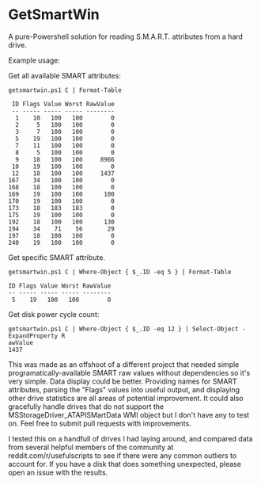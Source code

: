 # GetSmartWin
A pure-Powershell solution for reading S.M.A.R.T. attributes from a hard drive.

Example usage:

Get all available SMART attributes:
```
getsmartwin.ps1 C | Format-Table

 ID Flags Value Worst RawValue
 -- ----- ----- ----- --------
  1    10   100   100        0
  2     5   100   100        0
  3     7   100   100        0
  5    19   100   100        0
  7    11   100   100        0
  8     5   100   100        0
  9    18   100   100     8966
 10    19   100   100        0
 12    18   100   100     1437
167    34   100   100        0
168    18   100   100        0
169    19   100   100      100
170    19   100   100        0
173    18   183   183        0
175    19   100   100        0
192    18   100   100      130
194    34    71    56       29
197    18   100   100        0
240    19   100   100        0
```

Get specific SMART attribute.
```
getsmartwin.ps1 C | Where-Object { $_.ID -eq 5 } | Format-Table

ID Flags Value Worst RawValue
-- ----- ----- ----- --------
 5    19   100   100        0
 ```
 
 Get disk power cycle count:
```
getsmartwin.ps1 C | Where-Object { $_.ID -eq 12 } | Select-Object -ExpandProperty R
awValue
1437
 ```
 
This was made as an offshoot of a different project that needed simple programatically-available SMART raw values without dependencies so it's very simple. Data display could be better. Providing names for SMART attributes, parsing the "Flags" values into useful output, and displaying other drive statistics are all areas of potential improvement. It could also gracefully handle drives that do not support the MSStorageDriver_ATAPISMartData WMI object but I don't have any to test on. Feel free to submit pull requests with improvements.

I tested this on a handfull of drives I had laying around, and compared data from several helpful members of the community at reddit.com/r/usefulscripts to see if there were any common outliers to account for. If you have a disk that does something unexpected, please open an issue with the results.
